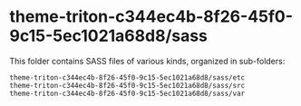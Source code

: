# theme-triton-c344ec4b-8f26-45f0-9c15-5ec1021a68d8/sass

This folder contains SASS files of various kinds, organized in sub-folders:

    theme-triton-c344ec4b-8f26-45f0-9c15-5ec1021a68d8/sass/etc
    theme-triton-c344ec4b-8f26-45f0-9c15-5ec1021a68d8/sass/src
    theme-triton-c344ec4b-8f26-45f0-9c15-5ec1021a68d8/sass/var

